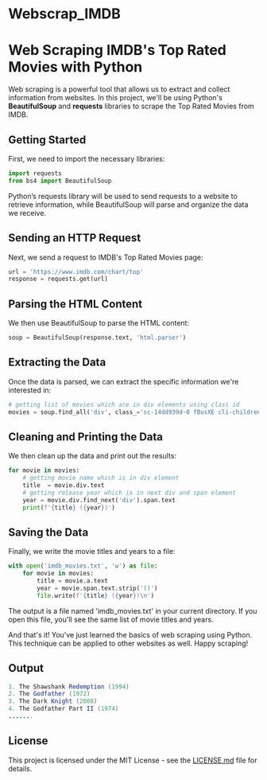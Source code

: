 # Webscrap_IMDB

# Web Scraping IMDB's Top Rated Movies with Python

Web scraping is a powerful tool that allows us to extract and collect information from websites. In this project, we'll be using Python's **BeautifulSoup** and **requests** libraries to scrape the Top Rated Movies from IMDB.

## Getting Started

First, we need to import the necessary libraries:

```python
import requests
from bs4 import BeautifulSoup
```

Python’s requests library will be used to send requests to a website to retrieve information, while BeautifulSoup will parse and organize the data we receive.

## Sending an HTTP Request

Next, we send a request to IMDB's Top Rated Movies page:

```python
url = 'https://www.imdb.com/chart/top'
response = requests.get(url)
```

## Parsing the HTML Content

We then use BeautifulSoup to parse the HTML content:

```python
soup = BeautifulSoup(response.text, 'html.parser')
```

## Extracting the Data

Once the data is parsed, we can extract the specific information we're interested in:

```python
# getting list of movies which are in div elements using class id
movies = soup.find_all('div', class_='sc-14dd939d-0 fBusXE cli-children')
```

## Cleaning and Printing the Data

We then clean up the data and print out the results:

```python
for movie in movies:
    # getting movie name which is in div element
    title  = movie.div.text
    # getting release year which is in next div and span element
    year = movie.div.find_next('div').span.text
    print(f'{title} ({year})')
```

## Saving the Data

Finally, we write the movie titles and years to a file:

```python
with open('imdb_movies.txt', 'w') as file:
    for movie in movies:
        title = movie.a.text
        year = movie.span.text.strip('()')
        file.write(f'{title} ({year})\n')
```

The output is a file named 'imdb_movies.txt' in your current directory. If you open this file, you'll see the same list of movie titles and years.

And that's it! You've just learned the basics of web scraping using Python. This technique can be applied to other websites as well. Happy scraping!

## Output

```java
1. The Shawshank Redemption (1994)
2. The Godfather (1972)
3. The Dark Knight (2008)
4. The Godfather Part II (1974)
.......
```

## License

This project is licensed under the MIT License - see the [LICENSE.md](LICENSE.md) file for details.
